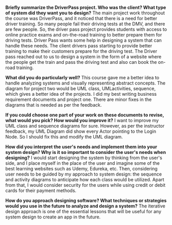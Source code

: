 
**Briefly summarize the DriverPass project. Who was the client? What type of system did they want you to design?**
The main project work throughout the course was DriverPass, and it noticed that there is a need for better driver training. So many people fail their driving tests at the DMV, and there are few people. So, the driver pass project provides students with access to online practice exams and on-the-road training to better prepare them for driving tests. Driver Pass wants some help in designing a system that can handle these needs. The client drivers pass starting to provide better training to make their customers prepare for the driving test. The Driver pass reached out to us to design a system in the form of a website where the people get the train and pass the driving test and also can book the on-road training.

**What did you do particularly well?**
This course gave me a better idea to handle analyzing systems and visually representing abstract concepts. The diagram for project two would be  UML class, UMLactivities, sequence, which gives a better idea of the projects. I did my best writing business requirement documents and project one. There are minor fixes in the diagrams that is needed as per the feedback.

**If you could choose one part of your work on these documents to revise, what would you pick? How would you improve it?**
I want to improve my  UML class and sequence diagrams for sure. However, as per the instructor feedback, my UML Diagram did show every Actor pointing to the Login Node. So I should fix this and modify the UML diagram.

**How did you interpret the user's needs and implement them into your system design? Why is it so important to consider the user's needs when designing?**
I would start designing the system by thinking from the user's side, and I place myself in the place of the user and imagine some of the best learning websites such as Udemy, Edureka, etc. Then, considering user needs to be guided by my approach to system design: the sequence and activity diagrams to anticipate how each class would be utilized.  Apart from that, I would consider security for the users while using credit or debit cards for their payment methods.

**How do you approach designing software? What techniques or strategies would you use in the future to analyze and design a system?**
The iterative design approach is one of the essential lessons that will be useful for any system design to create an app in the future.


